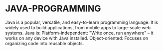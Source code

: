 # JAVA-PROGRAMMING
Java is a popular, versatile, and easy-to-learn programming language. It is widely used to build applications, from mobile apps to large-scale web systems. Java is:  Platform-independent: "Write once, run anywhere" – it works on any device with Java installed.  Object-oriented: Focuses on organizing code into reusable objects.
